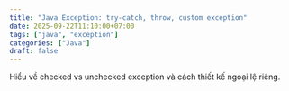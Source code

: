 ```yaml
---
title: "Java Exception: try-catch, throw, custom exception"
date: 2025-09-22T11:10:00+07:00
tags: ["java", "exception"]
categories: ["Java"]
draft: false
---
```


Hiểu về checked vs unchecked exception và cách thiết kế ngoại lệ riêng.

